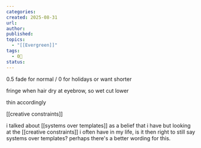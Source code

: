 ```yaml
---
categories:
created: 2025-08-31
url:
author:
published:
topics:
  - "[[Evergreen]]"
tags:
  - 0🌲
status:
---
```

0.5 fade for normal / 0 for holidays or want shorter 

fringe when hair dry at eyebrow, so wet cut lower 

thin accordingly 

[[creative constraints]]

i talked about [[systems over templates]] as a belief that i have but looking at the [[creative constraints]] i often have in my life, is it then right to still say systems over templates? perhaps there's a better wording for this.